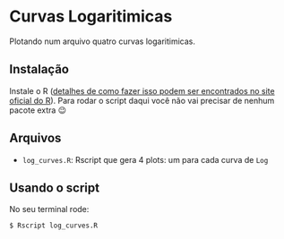 # Curvas Logaritimicas

Plotando num arquivo quatro curvas logaritimicas.

## Instalação

Instale o R ([detalhes de como fazer isso podem ser encontrados no site oficial do R](https://cran.r-project.org/)). Para rodar o script daqui você não vai precisar de nenhum pacote extra 😉

## Arquivos

- `log_curves.R`: Rscript que gera 4 plots: um para cada curva de `Log`

## Usando o script

No seu terminal rode:

```console
$ Rscript log_curves.R
```

